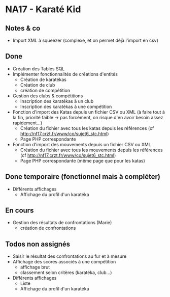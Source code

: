 # NA17 - Karaté Kid

## Notes & co

* Import XML à squeezer (complexe, et on permet déjà l'import en csv)

## Done

* Création des Tables SQL
* Implémenter fonctionnalités de créations d'entités
	* Création de karatékas
	* Création de club
	* création de compétition
* Gestion des clubs & compétitions
	* Inscription des karatékas à un club
	* Inscription des karatékas à une compétition
* Fonction d'import des Katas depuis un fichier CSV ou XML (à faire tout à la fin, priorité faible -> pas forcément, on risque d'en avoir besoin assez rapidement...)
	* Création du fichier avec tous les katas depuis les références (cf http://nf17.crzt.fr/www/co/sujet6_stc.html)
	* Page PHP correspondante
* Fonction d'import des mouvements depuis un fichier CSV ou XML
	* Création du fichier avec tous les mouvements depuis les références (cf http://nf17.crzt.fr/www/co/sujet6_stc.html)
	* Page PHP correspondante (même page que pour les katas)

## Done temporaire (fonctionnel mais à compléter)
* Différents affichages
	* Affichage du profil d'un karatéka

	
## En cours

* Gestion des résultats de confrontations (Marie)
	* création de confrontations

## Todos non assignés

* Saisir le résultat des confrontations au fur et à mesure
* Affichage des scores associés à une compétition
	* affichage brut
	* classement selon critères (karatéka, club...)
* Différents affichages
	* Liste 
	* Affichage du profil d'un karatéka
